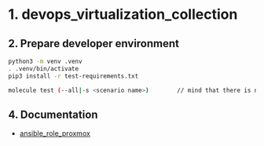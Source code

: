 # 1. devops_virtualization_collection

## 2. Prepare developer environment
```bash
python3 -m venv .venv
. .venv/bin/activate
pip3 install -r test-requirements.txt

molecule test (--all|-s <scenario name>)        // mind that there is no scenario named 'default'
```

## 4. Documentation
* [ansible_role_proxmox](roles/ansible_role_proxmox/README.md)
